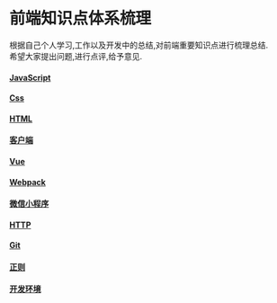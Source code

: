 
# 前端知识点体系梳理

   根据自己个人学习,工作以及开发中的总结,对前端重要知识点进行梳理总结.  
   希望大家提出问题,进行点评,给予意见.  


#### [JavaScript](/理论知识统计/javascript.md)
#### [Css](/理论知识统计/css.md)
#### [HTML](/理论知识统计/html.md)
#### [客户端](/理论知识统计/客户端.md)
#### [Vue](/理论知识统计/vue.md)
#### [Webpack](/理论知识统计/webpack.md)
#### [微信小程序](/理论知识统计/wxJSBridge.md)
#### [HTTP](/理论知识统计/http.md)
#### [Git](/理论知识统计/git.md)
#### [正则](/理论知识统计/正则.md)
#### [开发环境](/理论知识统计/开发环境.md)

